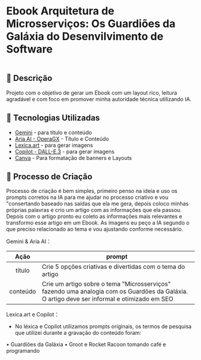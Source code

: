 # Ebook Arquitetura de Microsserviços: Os Guardiões da Galáxia do Desenvilvimento de Software

![]()

## 📒 Descrição
Projeto com o objetivo de gerar um Ebook com um layout rico, leitura agradável e com foco em promover minha autoridade técnica utilizando IA.

## 🤖 Tecnologias Utilizadas
- [Gemini](https://gemini.google.com/) - para título e conteúdo
- [Aria AI - OperaGX](https://www.opera.com/pt-br/gx?edition=std-2&utm_content=707_8b11f122-6cf2-4cbb-b267-2b466755316f&utm_source=PWNgames&utm_medium=pa&utm_campaign=PWN_BR&utm_id=e9ba7d4649df44a9adcb22bab70b9f2e) - Título e Conteúdo
- [Lexica.art](https://lexica.art/) - para gerar imagens
- [Copilot - DALL-E.3](https://copilot.microsoft.com/) - para gerar imagens
- [Canva](https://www.microsoft.com/en/microsoft-365/powerpoint) - Para formatação de banners e Layouts

## 🧐 Processo de Criação
Processo de criação é bem simples, primeiro penso na ideia e uso os prompts corretos na IA para me ajudar no processo criativo e vou "consertando baseado nas saídas que ela me gera, depois coloco minhas próprias palavras e crio um artigo com as informações que ela passou. Depois com o artigo pronto eu coleto as informações mais relevantes e transformo esse artigo em um Ebook. As imagens eu peço a IA segundo o que preciso relacionado ao tema e vou ajustando conforme necessário. 

Gemini & Aria AI：

|   Ação   | prompt                                                                                                                                                                                                                                                                         |
| :------: | ------------------------------------------------------------------------------------------------------------------------------------------------------------------------------------------------------------------------------------------------------------------------------ |
|  título  | Crie 5 opções criativas e divertidas com o tema do artigo                                                                                                                                                                                                  |
| conteúdo | Crie um artigo sobre o tema "Microsserviços" fazendo uma analogia com os Guardões da Galáxia. O artigo deve ser informal e otimizado em SEO  |

Lexica.art e Copilot：

- No léxica e Copilot utilizamos prompts originais, os termos de pesquisa que utilizei durante a gravação do conteúdo foram:

• Guardiões da Galáxia
• Groot e Rocket Racoon tomando café e programando




